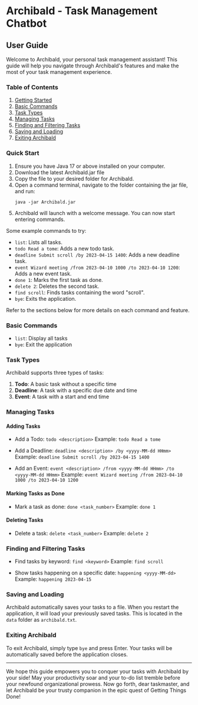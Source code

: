# Archibald - Task Management Chatbot

## User Guide

Welcome to Archibald, your personal task management assistant! This guide will help you navigate through Archibald's features and make the most of your task management experience.

### Table of Contents
1. [Getting Started](#getting-started)
2. [Basic Commands](#basic-commands)
3. [Task Types](#task-types)
4. [Managing Tasks](#managing-tasks)
5. [Finding and Filtering Tasks](#finding-and-filtering-tasks)
6. [Saving and Loading](#saving-and-loading)
7. [Exiting Archibald](#exiting-archibald)

### Quick Start

1. Ensure you have Java 17 or above installed on your computer.
2. Download the latest Archibald.jar file
3. Copy the file to your desired folder for Archibald.
4. Open a command terminal, navigate to the folder containing the jar file, and run:
   ```
   java -jar Archibald.jar
   ```
5. Archibald will launch with a welcome message. You can now start entering commands.

Some example commands to try:

- `list`: Lists all tasks.
- `todo Read a tome`: Adds a new todo task.
- `deadline Submit scroll /by 2023-04-15 1400`: Adds a new deadline task.
- `event Wizard meeting /from 2023-04-10 1000 /to 2023-04-10 1200`: Adds a new event task.
- `done 1`: Marks the first task as done.
- `delete 2`: Deletes the second task.
- `find scroll`: Finds tasks containing the word "scroll".
- `bye`: Exits the application.

Refer to the sections below for more details on each command and feature.

### Basic Commands

- `list`: Display all tasks
- `bye`: Exit the application

### Task Types

Archibald supports three types of tasks:

1. **Todo**: A basic task without a specific time
2. **Deadline**: A task with a specific due date and time
3. **Event**: A task with a start and end time

### Managing Tasks

#### Adding Tasks

- Add a Todo: `todo <description>`
  Example: `todo Read a tome`

- Add a Deadline: `deadline <description> /by <yyyy-MM-dd HHmm>`
  Example: `deadline Submit scroll /by 2023-04-15 1400`

- Add an Event: `event <description> /from <yyyy-MM-dd HHmm> /to <yyyy-MM-dd HHmm>`
  Example: `event Wizard meeting /from 2023-04-10 1000 /to 2023-04-10 1200`

#### Marking Tasks as Done

- Mark a task as done: `done <task_number>`
  Example: `done 1`

#### Deleting Tasks

- Delete a task: `delete <task_number>`
  Example: `delete 2`

### Finding and Filtering Tasks

- Find tasks by keyword: `find <keyword>`
  Example: `find scroll`

- Show tasks happening on a specific date: `happening <yyyy-MM-dd>`
  Example: `happening 2023-04-15`

### Saving and Loading

Archibald automatically saves your tasks to a file. When you restart the application, it will load your previously saved tasks.
This is located in the `data` folder as `archibald.txt`.

### Exiting Archibald

To exit Archibald, simply type `bye` and press Enter. Your tasks will be automatically saved before the application closes.

---

We hope this guide empowers you to conquer your tasks with Archibald by your side! May your productivity soar and your to-do list tremble before your newfound organizational prowess. Now go forth, dear taskmaster, and let Archibald be your trusty companion in the epic quest of Getting Things Done!
